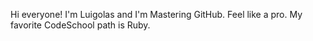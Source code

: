 Hi everyone! I'm Luigolas and I'm Mastering GitHub. Feel like a pro.
My favorite CodeSchool path is Ruby.